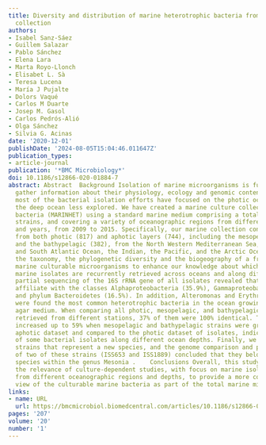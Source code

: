 ```yaml
---
title: Diversity and distribution of marine heterotrophic bacteria from a large culture
  collection
authors:
- Isabel Sanz-Sáez
- Guillem Salazar
- Pablo Sánchez
- Elena Lara
- Marta Royo-Llonch
- Elisabet L. Sà
- Teresa Lucena
- María J Pujalte
- Dolors Vaqué
- Carlos M Duarte
- Josep M. Gasol
- Carlos Pedrós-Alió
- Olga Sánchez
- Silvia G. Acinas
date: '2020-12-01'
publishDate: '2024-08-05T15:04:46.011647Z'
publication_types:
- article-journal
publication: '*BMC Microbiology*'
doi: 10.1186/s12866-020-01884-7
abstract: Abstract  Background Isolation of marine microorganisms is fundamental to
  gather information about their physiology, ecology and genomic content. To date,
  most of the bacterial isolation efforts have focused on the photic ocean leaving
  the deep ocean less explored. We have created a marine culture collection of heterotrophic
  bacteria (MARINHET) using a standard marine medium comprising a total of 1561 bacterial
  strains, and covering a variety of oceanographic regions from different seasons
  and years, from 2009 to 2015. Specifically, our marine collection contains isolates
  from both photic (817) and aphotic layers (744), including the mesopelagic (362)
  and the bathypelagic (382), from the North Western Mediterranean Sea, the North
  and South Atlantic Ocean, the Indian, the Pacific, and the Arctic Oceans. We described
  the taxonomy, the phylogenetic diversity and the biogeography of a fraction of the
  marine culturable microorganisms to enhance our knowledge about which heterotrophic
  marine isolates are recurrently retrieved across oceans and along different depths.   Results  The
  partial sequencing of the 16S rRNA gene of all isolates revealed that they mainly
  affiliate with the classes Alphaproteobacteria (35.9%), Gammaproteobacteria (38.6%),
  and phylum Bacteroidetes (16.5%). In addition, Alteromonas and Erythrobacter genera
  were found the most common heterotrophic bacteria in the ocean growing in solid
  agar medium. When comparing all photic, mesopelagic, and bathypelagic isolates sequences
  retrieved from different stations, 37% of them were 100% identical. This percentage
  increased up to 59% when mesopelagic and bathypelagic strains were grouped as the
  aphotic dataset and compared to the photic dataset of isolates, indicating the ubiquity
  of some bacterial isolates along different ocean depths. Finally, we isolated three
  strains that represent a new species, and the genome comparison and phenotypic characterization
  of two of these strains (ISS653 and ISS1889) concluded that they belong to a new
  species within the genus Mesonia .    Conclusions Overall, this study highlights
  the relevance of culture-dependent studies, with focus on marine isolated bacteria
  from different oceanographic regions and depths, to provide a more comprehensive
  view of the culturable marine bacteria as part of the total marine microbial diversity.
links:
- name: URL
  url: https://bmcmicrobiol.biomedcentral.com/articles/10.1186/s12866-020-01884-7
pages: '207'
volume: '20'
number: '1'
---
```

